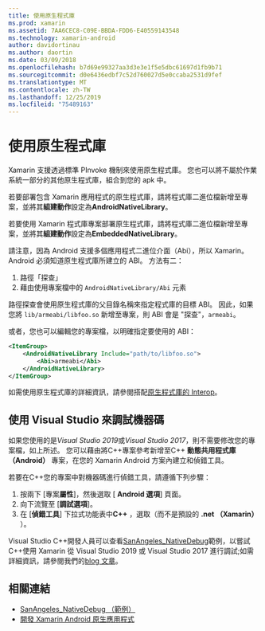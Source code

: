 ```yaml
---
title: 使用原生程式庫
ms.prod: xamarin
ms.assetid: 7AA6CEC8-C09E-BBDA-FDD6-E40559143548
ms.technology: xamarin-android
author: davidortinau
ms.author: daortin
ms.date: 03/09/2018
ms.openlocfilehash: b7d69e99327aa3d3e3e1f5e5dbc61697d1fb9b71
ms.sourcegitcommit: d0e6436edbf7c52d760027d5e0ccaba2531d9fef
ms.translationtype: MT
ms.contentlocale: zh-TW
ms.lasthandoff: 12/25/2019
ms.locfileid: "75489163"
---
```

# <a name="using-native-libraries"></a>使用原生程式庫

Xamarin 支援透過標準 PInvoke 機制來使用原生程式庫。 您也可以將不屬於作業系統一部分的其他原生程式庫，組合到您的 apk 中。

若要部署包含 Xamarin 應用程式的原生程式庫，請將程式庫二進位檔新增至專案，並將其**組建動作**設定為**AndroidNativeLibrary**。

若要使用 Xamarin 程式庫專案部署原生程式庫，請將程式庫二進位檔新增至專案，並將其**組建動作**設定為**EmbeddedNativeLibrary**。

請注意，因為 Android 支援多個應用程式二進位介面（Abi），所以 Xamarin。 Android 必須知道原生程式庫所建立的 ABI。
方法有二：

1. 路徑「探查」
1. 藉由使用專案檔中的 `AndroidNativeLibrary/Abi` 元素

路徑探查會使用原生程式庫的父目錄名稱來指定程式庫的目標 ABI。 因此，如果您將 `lib/armeabi/libfoo.so` 新增至專案，則 ABI 會是 "探查"，`armeabi`。

或者，您也可以編輯您的專案檔，以明確指定要使用的 ABI：

```xml
<ItemGroup>
    <AndroidNativeLibrary Include="path/to/libfoo.so">
        <Abi>armeabi</Abi>
    </AndroidNativeLibrary>
</ItemGroup>
```

如需使用原生程式庫的詳細資訊，請參閱搭配[原生程式庫的 Interop](https://www.mono-project.com/docs/advanced/pinvoke/)。

## <a name="debugging-native-code-with-visual-studio"></a>使用 Visual Studio 來調試機器碼

如果您使用的是*Visual Studio 2019*或*Visual Studio 2017*，則不需要修改您的專案檔，如上所述。
您可以藉由將C++專案參考新增至C++ **動態共用程式庫（Android）** 專案，在您的 Xamarin Android 方案內建立和偵錯工具。

若要在C++您的專案中對機器碼進行偵錯工具，請遵循下列步驟：

1. 按兩下 [專案**屬性**]，然後選取 [ **Android 選項**] 頁面。
2. 向下流覽至 [**調試選項**]。
3. 在 [**偵錯工具**] 下拉式功能表中**C++** ，選取（而不是預設的 **.net （Xamarin）** ）。

Visual Studio C++開發人員可以查看[SanAngeles_NativeDebug](https://docs.microsoft.com/samples/xamarin/monodroid-samples/sanangeles-ndk)範例，以嘗試C++使用 Xamarin 從 Visual Studio 2019 或 Visual Studio 2017 進行調試;如需詳細資訊，請參閱我們的[blog 文章](https://blog.xamarin.com/build-and-debug-c-libraries-in-xamarin-android-apps-with-visual-studio-2015/)。

## <a name="related-links"></a>相關連結

- [SanAngeles_NativeDebug （範例）](https://docs.microsoft.com/samples/xamarin/monodroid-samples/sanangeles-ndk)
- [開發 Xamarin Android 原生應用程式](https://blogs.msdn.microsoft.com/vcblog/2015/02/23/developing-xamarin-android-native-applications/)
